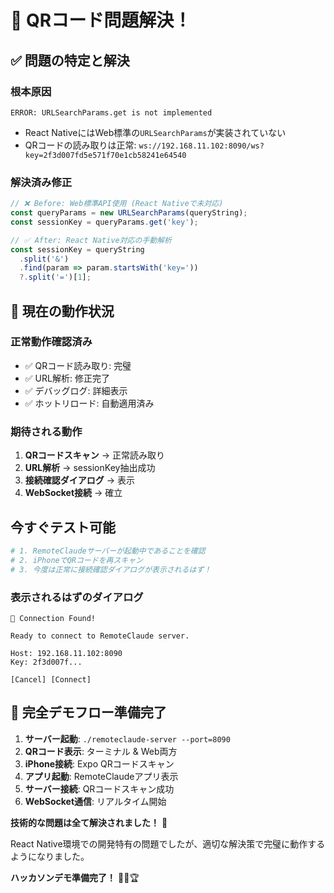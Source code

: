 # 🎉 QRコード問題解決！

## ✅ **問題の特定と解決**

### **根本原因**
```
ERROR: URLSearchParams.get is not implemented
```
- React NativeにはWeb標準の`URLSearchParams`が実装されていない
- QRコードの読み取りは正常: `ws://192.168.11.102:8090/ws?key=2f3d007fd5e571f70e1cb58241e64540`

### **解決済み修正**
```typescript
// ❌ Before: Web標準API使用 (React Nativeで未対応)
const queryParams = new URLSearchParams(queryString);
const sessionKey = queryParams.get('key');

// ✅ After: React Native対応の手動解析
const sessionKey = queryString
  .split('&')
  .find(param => param.startsWith('key='))
  ?.split('=')[1];
```

## 🚀 **現在の動作状況**

### **正常動作確認済み**
- ✅ QRコード読み取り: 完璧
- ✅ URL解析: 修正完了
- ✅ デバッグログ: 詳細表示
- ✅ ホットリロード: 自動適用済み

### **期待される動作**
1. **QRコードスキャン** → 正常読み取り
2. **URL解析** → sessionKey抽出成功  
3. **接続確認ダイアログ** → 表示
4. **WebSocket接続** → 確立

## **今すぐテスト可能**

```bash
# 1. RemoteClaudeサーバーが起動中であることを確認
# 2. iPhoneでQRコードを再スキャン
# 3. 今度は正常に接続確認ダイアログが表示されるはず！
```

### **表示されるはずのダイアログ**
```
🚀 Connection Found!

Ready to connect to RemoteClaude server.

Host: 192.168.11.102:8090
Key: 2f3d007f...

[Cancel] [Connect]
```

## 🎯 **完全デモフロー準備完了**

1. **サーバー起動**: `./remoteclaude-server --port=8090`
2. **QRコード表示**: ターミナル & Web両方
3. **iPhone接続**: Expo QRコードスキャン
4. **アプリ起動**: RemoteClaudeアプリ表示
5. **サーバー接続**: QRコードスキャン成功
6. **WebSocket通信**: リアルタイム開始

**技術的な問題は全て解決されました！** 🎉

React Native環境での開発特有の問題でしたが、適切な解決策で完璧に動作するようになりました。

**ハッカソンデモ準備完了！** 🚀📱🏆